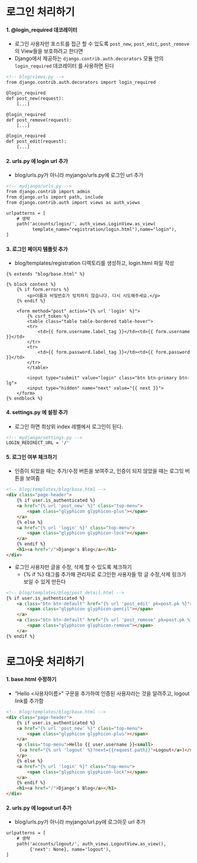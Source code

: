 # 로그인 처리하기 

#### 1.  @login_required 데코레이터

- 로그인 사용자만 포스트를 접근 할 수 있도록 `post_new`, `post_edit`, `post_remove`의 View들을 보호하려고 한다면
- Django에서 제공하는 `django.contrib.auth.decorators` 모듈 안의 `login_required` 데코레이터 를 사용하면 된다

```html
<!-- blog/views.py -->
from django.contrib.auth.decorators import login_required

@login_required
def post_new(request):
	[...]

@login_required
def post_remove(request):
	[...]

@login_required
def post_edit(request):
	[...]
```



#### 2.  urls.py 에 login url 추가

- blog/urls.py가 아니라 myjango/urls.py에 로그인 url 추가

```html
<!-- mydjango/urls.py -->
from django.contrib import admin
from django.urls import path, include
from django.contrib.auth import views as auth_views

urlpatterns = [
    # 생략
    path('accounts/login/', auth_views.LoginView.as_view(
		  template_name="registration/login.html"),name="login"),
]
```



#### 3. 로그인 페이지 템플릿 추가

- blog/templates/registration 디렉토리를 생성하고, login.html 파일 작성

```ht
{% extends "blog/base.html" %}

{% block content %}
    {% if form.errors %}
    	<p>이름과 비밀번호가 읷치하지 않습니다. 다시 시도해주세요.</p>
    {% endif %}
    
    <form method="post" action="{% url 'login' %}">
    	{% csrf_token %}
        <table class="table table-bordered table-hover">
        <tr>
        	<td>{{ form.username.label_tag }}</td><td>{{ form.username }}</td>
        </tr>
        <tr>
        	<td>{{ form.password.label_tag }}</td><td>{{ form.password }}</td>
        </tr>
        </table>
        
        <input type="submit" value="login" class="btn btn-primary btn-lg">
        <input type="hidden" name="next" value="{{ next }}">
    </form>
{% endblock %}
```



#### 4.  settings.py 에 설정 추가

- 로그인 하면 최상위 index 레벨에서 로그인이 된다.

```html
<!-- mydjango/settings.py -->
LOGIN_REDIRECT_URL = '/'
```



#### 5. 로그인 여부 체크하기

- 인증이 되었을 때는 추가/수정 버튼을 보여주고, 인증이 되지 않았을 때는 로그읶 버튼을 보여줌

```html
<!-- blog/templates/blog/base.html -->
<div class="page-header">
    {% if user.is_authenticated %}
    <a href="{% url 'post_new' %}" class="top-menu">
        <span class="glyphicon glyphicon-plus"></span>
    </a>
    {% else %}
    <a href="{% url 'login' %}" class="top-menu">
        <span class="glyphicon glyphicon-lock"></span>
    </a>
    {% endif %}
    <h1><a href="/">Django's Blog</a></h1>
</div>
```



- 로그인 사용자만 글을 수정, 삭제 할 수 있도록 체크하기
  - {% if %} 태그를 추가해 관리자로 로그인한 사용자들 맊 글 수정,삭제 링크가 보일 수 있게 만든다

```html
<!-- blog/templates/blog/post_detail.html -->
{% if user.is_authenticated %}
    <a class="btn btn-default" href="{% url 'post_edit' pk=post.pk %}">
        <span class="glyphicon glyphicon-pencil"></span>
	</a>
    <a class="btn btn-default" href="{% url 'post_remove' pk=post.pk %}">
        <span class="glyphicon glyphicon-remove"></span>
	</a>
{% endif %}

```



# 로그아웃 처리하기

####  1. base.html 수정하기

- “Hello <사용자이름>” 구문을 추가하여 인증된 사용자라는 것을 알려주고, logout link를 추가함

```html
<!-- blog/templates/blog/base.html -->
<div class="page-header">
    {% if user.is_authenticated %}
    <a href="{% url 'post_new' %}" class="top-menu">
    	<span class="glyphicon glyphicon-plus"></span>
    </a>
    <p class="top-menu">Hello {{ user.username }}<small>
     (<a href="{% url 'logout' %}?next={{request.path}}">Logout</a>)</small>
    </p>
    {% else %}
    <a href="{% url 'login' %}" class="top-menu">
    	<span class="glyphicon glyphicon-lock"></span>
    </a>
    {% endif %}
    <h1><a href="/">Django's Blog</a></h1>
</div>
```



#### 2. urls.py 에 logout url 추가

- blog/urls.py가 아니라 myjango/url.py에 로그아웃 url 추가

```html
urlpatterns = [
	# 생략
    path('accounts/logout/', auth_views.LogoutView.as_view(),
		 {'next': None}, name='logout'),
]

```

